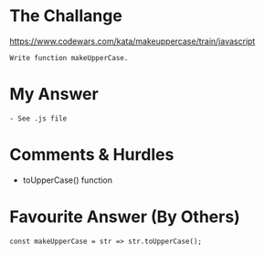 # The Challange

https://www.codewars.com/kata/makeuppercase/train/javascript

```
Write function makeUpperCase.
```

# My Answer

```
- See .js file
```

# Comments & Hurdles

- toUpperCase() function

# Favourite Answer (By Others)

```
const makeUpperCase = str => str.toUpperCase();
```
